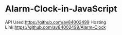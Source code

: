 # Alarm-Clock-in-JavaScript
API Used:https://github.com/av84002499
Hosting Link:https://github.com/av84002499/Alarm-Clock